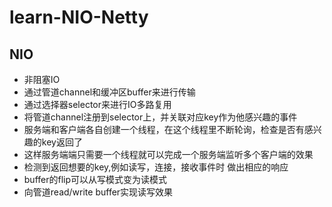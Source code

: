 # learn-NIO-Netty
## NIO
- 非阻塞IO
- 通过管道channel和缓冲区buffer来进行传输
- 通过选择器selector来进行IO多路复用
- 将管道channel注册到selector上，并关联对应key作为他感兴趣的事件
- 服务端和客户端各自创建一个线程，在这个线程里不断轮询，检查是否有感兴趣的key返回了
- 这样服务端端只需要一个线程就可以完成一个服务端监听多个客户端的效果
- 检测到返回想要的key,例如读写，连接，接收事件时 做出相应的响应
- buffer的flip可以从写模式变为读模式
- 向管道read/write buffer实现读写效果
